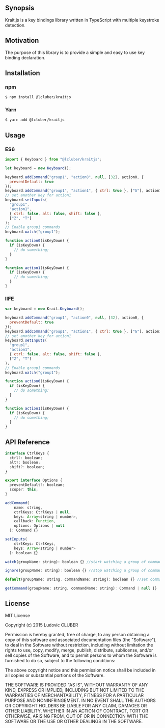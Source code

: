 ## Synopsis

Krait.js is a key bindings library written in TypeScript with multiple keystroke detection.

## Motivation

The purpose of this library is to provide a simple and easy to use key binding declaration.

## Installation

### npm

```bash
$ npm install @lcluber/kraitjs
```

### Yarn

```bash
$ yarn add @lcluber/kraitjs
```

## Usage

### ES6

```javascript
import { Keyboard } from "@lcluber/kraitjs";

let keyboard = new Keyboard();

keyboard.addCommand("group1", "action0", null, [32], action0, {
  preventDefault: true
});
keyboard.addCommand("group1", "action1", { ctrl: true }, ["G"], action1, null);
// set another key for action1
keyboard.setInputs(
  "group1",
  "action1",
  { ctrl: false, alt: false, shift: false },
  ["Z", "T"]
);
// Enable group1 commands
keyboard.watch("group1");

function action0(isKeyDown) {
  if (isKeyDown) {
    // do something;
  }
}

function action1(isKeyDown) {
  if (isKeyDown) {
    // do something;
  }
}
```

### IIFE

```javascript
var keyboard = new Krait.Keyboard();

keyboard.addCommand("group1", "action0", null, [32], action0, {
  preventDefault: true
});
keyboard.addCommand("group1", "action1", { ctrl: true }, ["G"], action1, null);
// set another key for action1
keyboard.setInputs(
  "group1",
  "action1",
  { ctrl: false, alt: false, shift: false },
  ["Z", "T"]
);
// Enable group1 commands
keyboard.watch("group1");

function action0(isKeyDown) {
  if (isKeyDown) {
    // do something;
  }
}

function action1(isKeyDown) {
  if (isKeyDown) {
    // do something;
  }
}
```

## API Reference

```javascript
interface CtrlKeys {
  ctrl?: boolean;
  alt?: boolean;
  shift?: boolean;
}

export interface Options {
  preventDefault?: boolean;
  scope?: this;
}

addCommand(
    name: string,
    ctrlKeys: CtrlKeys | null,
    keys: Array<string | number>,
    callback: Function,
    options: Options | null
  ): Command {}

setInputs(
    ctrlKeys: CtrlKeys,
    keys: Array<string | number>
  ): boolean {}

watch(groupName: string): boolean {} //start watching a group of commands

ignore(groupName: string): boolean {} //stop watching a group of commands

default(groupName: string, commandName: string): boolean {} //set command to default settings

getCommand(groupName: string, commandName: string): Command | null {}

```

## License

MIT License

Copyright (c) 2015 Ludovic CLUBER

Permission is hereby granted, free of charge, to any person obtaining a copy
of this software and associated documentation files (the "Software"), to deal
in the Software without restriction, including without limitation the rights
to use, copy, modify, merge, publish, distribute, sublicense, and/or sell
copies of the Software, and to permit persons to whom the Software is
furnished to do so, subject to the following conditions:

The above copyright notice and this permission notice shall be included in all
copies or substantial portions of the Software.

THE SOFTWARE IS PROVIDED "AS IS", WITHOUT WARRANTY OF ANY KIND, EXPRESS OR
IMPLIED, INCLUDING BUT NOT LIMITED TO THE WARRANTIES OF MERCHANTABILITY,
FITNESS FOR A PARTICULAR PURPOSE AND NONINFRINGEMENT. IN NO EVENT SHALL THE
AUTHORS OR COPYRIGHT HOLDERS BE LIABLE FOR ANY CLAIM, DAMAGES OR OTHER
LIABILITY, WHETHER IN AN ACTION OF CONTRACT, TORT OR OTHERWISE, ARISING FROM,
OUT OF OR IN CONNECTION WITH THE SOFTWARE OR THE USE OR OTHER DEALINGS IN THE
SOFTWARE.
